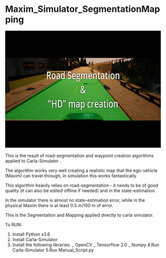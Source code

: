 # Maxim_Simulator_SegmentationMapping
[![Watch the video](https://github.com/AlejandroSoumah/Maxim_Simulator_SegmentationMapping/blob/main/Screenshot_from_Mapping.mov.png)](https://youtu.be/jOfriBMSS-M)

This is the result of road-segmentation and waypoint creation algorithms applied to Carla-Simulator .

The algorithm works very well creating a realistic map that the ego-vehicle (Maxim) can travel through, in simulation this works fantastically.

This algorithm heavily relies on  road-segmentation - it needs to be of good quality (it can also be edited offline if needed) and in the state-estimation.

In the simulator there is almost no state-estimation error, while in the physical Maxim there is at least 0.5 m/100 m of error.

This is the Segmentation and Mapping applied directly to carla simulator.

To RUN:
   1. Install Python x3.6
   2. Install Carla-Simulator
   3. Install the following libraries:
        _ OpenCV
        _ Tensorflow 2.0
        _ Numpy
   4.Run Carla-Simulator
   5.Run Manual_Script.py
